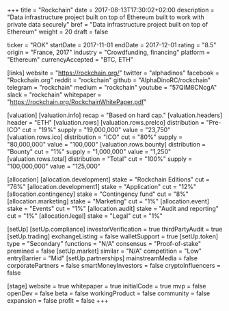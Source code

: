 +++
title = "Rockchain"
date = 2017-08-13T17:30:02+02:00
description = "Data infrastructure project built on top of Ethereum built to work with private data securely"
bref = "Data infrastructure project built on top of Ethereum"
weight = 20
draft = false

ticker = "ROK"
startDate = 2017-11-01
endDate = 2017-12-01
rating = "8.5"
origin = "France, 2017"
industry = "Crowdfunding, financing"
platform = "Ethereum"
currencyAccepted = "BTC, ETH"

[links]
  website = "https://rockchain.org/"
  twitter = "alphadinos"
  facebook = "Rockchain.org"
  reddit = "rockchain"
  github = "AlphaDinoRC/rockchain"
  telegram = "rockchain"
  medium = "rockchain"
  youtube = "57QIM8CNcgA"
  slack = "rockchain"
  whitepaper = "https://rockchain.org/RockchainWhitePaper.pdf"

[valuation]
  [valuation.info]
    recap = "Based on hard cap."
  [valuation.headers]
    header = "ETH"
  [valuation.rows]
    [valuation.rows.preIco]
      distribution = "Pre-ICO"
      cut = "19%"
      supply = "19,000,000"
      value = "23,750"
    [valuation.rows.ico]
      distribution = "ICO"
      cut = "80%"
      supply = "80,000,000"
      value = "100,000"
    [valuation.rows.bounty]
      distribution = "Bounty"
      cut = "1%"
      supply = "1,000,000"
      value = "1,250"
    [valuation.rows.total]
      distribution = "Total"
      cut = "100%"
      supply = "100,000,000"
      value = "125,000"

[allocation]
  [allocation.development]
    stake = "Rockchain Editions"
    cut = "76%"
  [allocation.development1]
    stake = "Application"
    cut = "12%"
  [allocation.contingency]
    stake = "Contingency fund"
    cut = "8%"
  [allocation.marketing]
    stake = "Marketing"
    cut = "1%"
  [allocation.event]
    stake = "Events"
    cut = "1%"
  [allocation.audit]
    stake = "Audit and reporting"
    cut = "1%"
  [allocation.legal]
    stake = "Legal"
    cut = "1%"

[setUp]
  [setUp.compliance]
    investorVerification = true
    thirdPartyAudit = true
  [setUp.trading]
    exchangeListing = false
    walletSupport = true
  [setUp.token]
    type = "Secondary"
    functions = "N/A"
    consensus = "Proof-of-stake"
    premined = false
  [setUp.market]
    similar = "N/A"
    competition = "Low"
    entryBarrier = "Mid"
  [setUp.partnerships]
    mainstreamMedia = false
    corporatePartners = false
    smartMoneyInvestors = false
    cryptoInfluencers = false

[stage]
  website = true
  whitepaper = true
  initialCode = true
  mvp = false
  openDev = false
  beta = false
  workingProduct = false
  community = false
  expansion = false
  profit = false
+++
